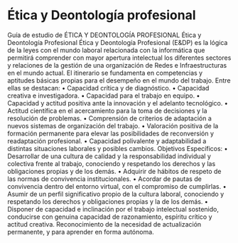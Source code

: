 # Ética y Deontología profesional
Guía de estudio de ÉTICA Y DEONTOLOGÍA PROFESIONAL
 Ética y Deontología Profesional
Ética y Deontología Profesional (E&DP) es la lógica de la leyes con el mundo laboral relacionada con la informática que permitirá comprender con mayor apertura intelectual los diferentes sectores y relaciones de la gestión de una organización de Redes e Infraestructuras en el mundo actual.
El itinerario se fundamenta en competencias y aptitudes básicas propias para el desempeño en el mundo del trabajo. Entre ellas se destacan:
•	Capacidad crítica y de diagnóstico.
•	Capacidad creativa e investigadora.
•	Capacidad para el trabajo en equipo.
•	Capacidad y actitud positiva ante la innovación y el adelanto tecnológico.
•	Actitud científica en el acercamiento para la toma de decisiones y la resolución de problemas.
•	Comprensión de criterios de adaptación a nuevos sistemas de organización del trabajo.
•	Valoración positiva de la formación permanente para elevar las posibilidades de reconversión y readaptación profesional.
•	Capacidad polivalente y adaptabilidad a distintas situaciones laborales y posibles cambios.
Objetivos Específicos:
•	Desarrollar de una cultura de calidad y la responsabilidad individual y colectiva frente al trabajo, conociendo y respetando los derechos y las obligaciones propias y de los demás.
•	Adquirir de hábitos de respeto de las normas de convivencia institucionales.
•	Acordar de pautas de convivencia dentro del entorno virtual, con el compromiso de cumplirlas.
•	Asumir de un perfil significativo propio de la cultura laboral, conociendo y respetando los derechos y obligaciones propias y la de los demás.
•	Disponer de capacidad e inclinación por el trabajo intelectual sostenido, conducirse con genuina capacidad de razonamiento, espíritu crítico y actitud creativa. Reconocimiento de la necesidad de actualización permanente, y para aprender en forma autónoma.
